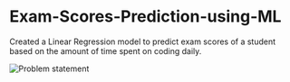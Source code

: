 # Exam-Scores-Prediction-using-ML
Created a Linear Regression model to predict exam scores of a student based on the amount of time spent on coding daily.



![Problem statement](https://user-images.githubusercontent.com/70884153/218140869-e484b7b1-d432-4de3-8087-e4d3cf030264.jpeg)
